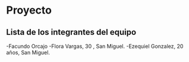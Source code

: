 # Proyecto
## Lista de los integrantes del equipo
-Facundo Orcajo
-Flora Vargas, 30 , San Miguel.
-Ezequiel Gonzalez, 20 años, San Miguel.

